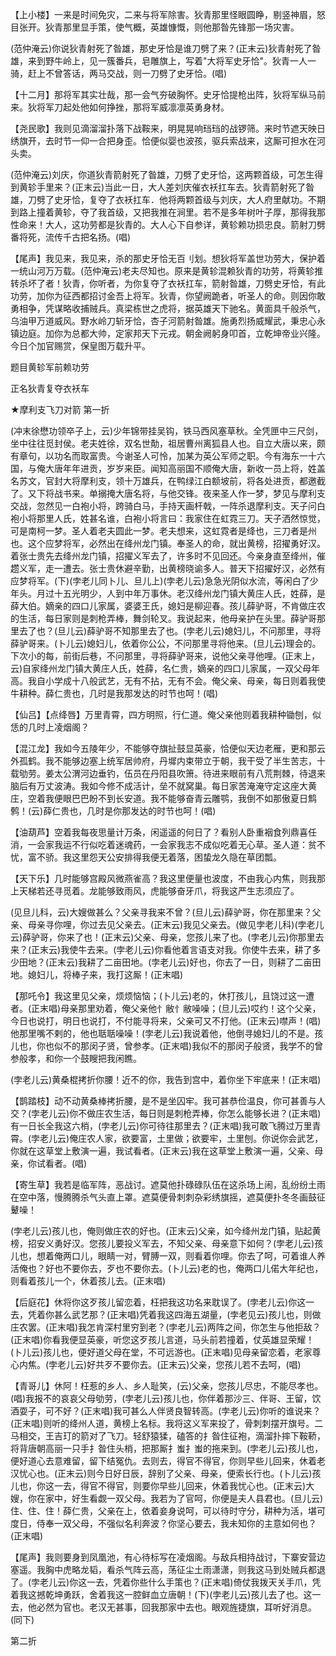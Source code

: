 <!-- { "loadSidebar": true } -->
【上小楼】一来是时间免灾，二来与将军除害。狄青那里怪眼圆睁，剔竖神眉，怒目张开。狄青那里显手策，使气概，英雄慷慨，则他那昝先锋那一场灾害。

(范仲淹云)你说狄青射死了昝雄，那史牙恰是谁刀劈了来？(正末云)狄青射死了昝雄，来到野牛岭上，见一簇番兵，皂雕旗上，写着"大将军史牙恰"。狄青一人一骑，赶上不曾答话，两马交战，则一刀劈了史牙恰。(唱)

【十二月】那将军其实壮哉，那一会气夯破胸怀。史牙恰提枪出阵，狄将军纵马前来。狄将军刀起处他如何挣挫，那将军威凛凛英勇身材。

【尧民歌】我则见滴溜溜扑落下战鞍来，明晃晃响珰珰的战锣筛。来时节遮天映日绣旗开，去时节一仰一合把身歪。恰便似婴也波孩，驱兵索战来，这厮可担水在河头卖。

(范仲淹云)刘庆，你道狄青箭射死了昝雄，刀劈了史牙恰，这两颗首级，可怎生得到黄轸手里来？(正末云)当此一日，大人差刘庆催衣袄扛车去。狄青箭射死了昝雄，刀劈了史牙恰，复夺了衣袄扛车．他将两颗首级与刘庆，大人府里献功。不期到路上撞着黄轸，夺了我首级，又把我推在涧里。若不是多年树叶子厚，那得我那性命来！大人，这功劳都是狄青的。大人心下自参详，黄轸赖功损忠良。箭射刀劈番将死，流传千古把名扬。(唱)

【尾声】我见来，我见来，杀的那史牙恰无百刂划。想狄将军盖世功劳大，保护着一统山河万万载。(范仲淹云)老夫尽知也。原来是黄轸混赖狄青的功劳，将黄轸推转杀坏了者！狄青，你听者，为你复夺了衣袄扛车，箭射昝雄，刀劈史牙恰，有此功劳，加你为征西都招讨金吾上将军。狄青，你望阙跪者，听圣人的命。则因你敢勇相争，凭谋略收捕贼兵。真梁栋世之虎将，据英雄天下驰名。黄面具千般杀气，乌油甲万道威风。野水岭刀斩牙恰，杏子河箭射昝雄。施勇烈扬威耀武，秉忠心永镇边庭。加你为总都大帅，定家邦天下元戎。朝金阙躬身叩首，立乾坤帝业兴隆。今日个加官赐赏，保皇图万载升平。

题目黄轸军前赖功劳

正名狄青复夺衣袄车
　

★摩利支飞刀对箭
第一折

(冲末徐懋功领卒子上，云)少年锦带挂吴钩，铁马西风塞草秋。全凭匣中三尺剑，坐中往往觅封侯。老夫姓徐，双名世勣，祖居曹州离狐县人也。自立大唐以来，颇有章句，以功名而取富贵。今谢圣人可怜，加某为英公军师之职。今有海东一十六国，与俺大唐年年进贡，岁岁来臣。闻知高丽国不顺俺大唐，新收一员上将，姓盖名苏文，官封大将摩利支，领十万雄兵，在鸭绿江白额坡前，将各处进贡，都邀截了。又下将战书来。单搦掩大唐名将，与他交锋。夜来圣人作一梦，梦见与摩利支交战，忽然见一白袍小将，跨骑白马，手持天画杆戟，一阵杀退摩利支。天子问白袍小将那里人氏，姓甚名谁，白袍小将言曰：我家住在虹霓三刀。天子洒然惊觉，可是南柯一梦。圣人着老夫圆此一梦。老夫想来，这虹霓者是绛也，三刀者是州也。这个应梦将军，必然出在绛州龙门镇。奉圣人的命，就出黄榜，招擢勇好汉。着张士贵先去绛州龙门镇，招擢义军去了，许多时不见回还。今亲身直至绛州，催趱义军，走一遭去。张士贵休避辛勤，出黄榜晓谕多人。普天下招擢好汉，必然有应梦将军。(下)(孛老儿同卜儿、旦儿上)(孛老儿云)急急光阴似水流，等闲白了少年头。月过十五光明少，人到中年万事休。老汉绛州龙门镇大黄庄人氏，姓薛，是薛大伯。嫡亲的四口儿家属，婆婆王氏，媳妇是柳迎春。孩儿薛驴哥，不肯做庄农的生活，每日家则是刺枪弄棒，舞剑轮叉。我说起来，他母亲护在头里。薛驴哥那里去了也？(旦儿云)薛驴哥不知那里去了也。(孛老儿云)媳妇儿，不问那里，寻将薛驴哥来。(卜儿云)媳妇儿，依着你公公，不问那里寻将他来。(旦儿云)理会的。下次小的每，前街后巷，不问那里，寻将薛驴哥来，说他父亲寻他哩。(正末上，云)自家绛州龙门镇大黄庄人氏，姓薛，名仁贵，嫡亲的四口儿家属，一双父母年高。我自小学成十八般武艺，无有不拈，无有不会。俺父亲、母亲，每日则着我使牛耕种。薛仁贵也，几时是我那发达的时节也呵！(唱)

【仙吕】【点绛唇】万里青霄，四方明照，行仁道。俺父亲他则着我耕种锄刨，似恁的几时上凌烟阁？

【混江龙】我如今五陵年少，不能够夺旗扯鼓显英豪，恰便似天边老雁，更和那云外孤鹤。我不能够边塞上统军居帅府，丹墀内束带立于朝，我干受了半生苦志，十载劬劳。姜太公渭河边垂钓，伍员在丹阳县吹箫。待进来眼前有八荒荆棘，待退来脑后有万丈波涛。我如今修不成活计，垒不就窝巢。每日家苦淹淹守定这座大黄庄，空着我便眼巴巴盼不到长安道。我不能够奋青云雕鹗，我倒不如那傲夏日鹪鹩！(云)薛仁贵也，几时是你那发达的时节也呵！(唱)

【油葫芦】空着我每夜思量计万条，闲遥遥的何日了？看别人卧重裀食列鼎喜任消，一会家我运不行似吃着迷魂药，一会家我志不成似吃着无心草。圣人道：贫不忧，富不骄。我这里怨天公安排得我便无着落，困蛰龙久隐在草团瓢。

【天下乐】几时能够宫殿风微燕雀高？我这里便量也波度，不由我心内焦，则我那上天梯若还寻觅着。龙能够致雨风，虎能够奋牙爪，将我这严生志须应了。

(见旦儿科，云)大嫂做甚么？父亲寻我来不曾？(旦儿云)薛驴哥，你在那里来？父亲、母亲寻你哩，你过去见父亲去。(正末云)我见父亲去。(做见孛老儿科)(孛老儿云)薛驴哥，你来了也！(正末云)父亲、母亲，您孩儿来了也。(孛老儿云)你那里去来？(正末云)我使牛去来。(孛老儿云)你看他着言语支对我。你使牛去来，耕了多少田地？(正末云)我耕了二亩田地。(孛老儿云)好也，你去了一日，则耕了二亩田地。媳妇儿，将棒子来，我打这厮！(正末唱)

【那吒令】我这里见父亲，烦烦恼恼；(卜儿云)老的，休打孩儿，且饶过这一遭者。(正末唱)母亲那里劝着，俺父亲他忄敝忄敝噪噪；(旦儿云)哎约！这个父亲，今日也说打，明日也说打，不付能寻将来，父亲可又不打他。(正末云)噤声！(唱)他那里嘴不剌的，他也聒聒噪噪！(孛老儿云)我说着他，他倒寻媳妇儿的不是。孩儿也，你也似不的那闵子贤，曾参孝。(正末唱)我似不的那闵子般贤，我学不的曾参般孝，和你一个鼓瞍把我闲瞧。

(孛老儿云)黄桑棍拷折你腰！近不的你，我告到宫中，着你坐下牢底来！(正末唱)

【鹊踏枝】动不动黄桑棒拷折腰，是不是坐囚牢。我可甚恭俭温良，你可甚善与人交？(孛老儿云)你不做庄农生活，每日则是刺枪弄棒，你怎么能够长进？(正末唱)有一日长全我这六梢，(孛老儿云)你可待往那里去？(正末唱)我可敢飞腾过万里青霄。(孛老儿云)俺庄农人家，欲要富，土里做；欲要牢，土里刨。你说你会武艺，你就在这草堂上敷演一遍，我试看者。(正末云)我在这草堂上敷演一遍，父亲、母亲，你试看者。(唱)

【寄生草】我若是临军阵，恶战讨。遮莫他扑碌碌队伍在这杀场上闹，乱纷纷土雨在空中落，慢腾腾杀气头直上罩。遮莫便骨刺刺杂彩绣旗摇，遮莫便扑冬冬画鼓征鼙噪！

(孛老儿云)孩儿也，俺则做庄农的好也。(正末云)父亲，如今绛州龙门镇，贴起黄榜，招安义勇好汉。您孩儿要投义军去，不知父亲、母亲意下如何？(孛老儿云)孩儿也，想着俺两口儿，眼睛一对，臂膊一双，则看着你哩。你去了呵，可着谁人养活俺也？好也不要你去，歹也不要你去。(卜儿云)老的也，俺两口儿偌大年纪也，则看着孩儿一个，休着孩儿去。(正末唱)

【后庭花】休将你这歹孩儿留恋着，枉把我这功名来耽误了。(孛老儿云)你这一去，凭着你甚么武艺那？(正末唱)凭着我这四海五湖量，(孛老见云)孩儿也，则做庄农罢。(正末唱)我怎肯深村里穷到老？(孛老儿云)两阵之间，你怎生与他拒敌？(正末唱)你看我便显英豪，听您这歹孩儿言道，马头前若撞着，仗英雄显荣耀！(卜儿云)孩儿也，便好道父母在堂，不可远游也。(正末唱)见母亲留恋着，老家尊心内焦。(孛老儿云)好共歹不要你去。(正末云)父亲，您孩儿若不去呵，(唱)

【青哥儿】休阿！枉惹的乡人、乡人耻笑，(云)父亲，您孩儿尽忠，不能尽孝也。(唱)我报不的哀哀父母劬劳，(孛老儿云)孩儿也，你伴着那沙三、伴哥、王留，饮酒耍子，可不好？(正末唱)我可甚么人伴贤良智转高。(孛老儿云)你听的谁说来？(正末唱)则听的绛州人道，黄榜上名标。我将这义军来投了，骨刺刺摆开旗号。二马相交，王吉玎的箭对了飞刀。轻舒猿猱，磕答的扌昝住征袍，滴溜扑摔下鞍鞒，将背唐朝高丽一只手扌昝住头梢，把那厮扌蚩扌蚩的拖来到。(孛老儿云)孩儿也，便好道心去意难留，留下结冤仇。去则去，得官不得官，你则早些儿回来，休着老汉忧心也。(正末云)则今日好日辰，辞别了父亲、母亲，便索长行也。(卜儿云)孩儿也，你这一去，得官不得官，则要你早些儿回来，休着我忧心也。(正末云)大嫂，你在家中，好生看觑一双父母。我若为了官呵，你便是夫人县君也。(旦儿云)住、住、住！薛仁贵，父亲在上，依着妾身说呵，可以待时守分，耕种为活，堪可度日，侍奉一双父母，不强似名利奔波？你坚心要去，我未知你的主意如何也？(正末唱)

【尾声】我则要身到凤凰池，有心待标写在凌烟阁。与敌兵相持战讨，下寨安营边塞遥。我胸中虎略龙韬，看杀气阵云高，荡征尘土雨潇潇，则我这马到处贼兵都退了。(孛老儿云)你这一去，凭着你些什么手策也？(正末唱)倚仗我拨天关手爪，凭着我这撼乾坤勇跃，舍着我这一腔鲜血立唐朝！(下)(孛老儿云)孩儿去了也。这一去，他必然为官也。老汉无甚事，回我那家中去也。眼观旌捷旗，耳听好消息。(同下)

第二折

